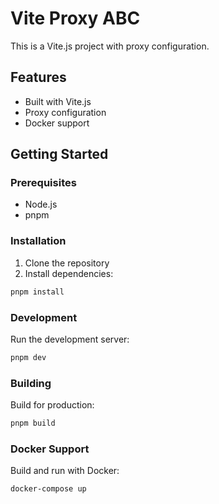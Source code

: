 # Vite Proxy ABC

This is a Vite.js project with proxy configuration.

## Features
- Built with Vite.js
- Proxy configuration
- Docker support

## Getting Started

### Prerequisites
- Node.js
- pnpm

### Installation
1. Clone the repository
2. Install dependencies:
```bash
pnpm install
```

### Development
Run the development server:
```bash
pnpm dev
```

### Building
Build for production:
```bash
pnpm build
```

### Docker Support
Build and run with Docker:
```bash
docker-compose up
```
